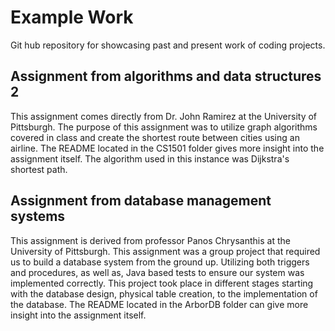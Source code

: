 # Example Work
Git hub repository for showcasing past and present work of coding projects.

## Assignment from algorithms and data structures 2
This assignment comes directly from Dr. John Ramirez at the University of Pittsburgh. The purpose of this assignment was to utilize graph algorithms covered in class and create the shortest route between cities using an airline. The README located in the CS1501 folder gives more insight into the assignment itself. The algorithm used in this instance was Dijkstra's shortest path.

## Assignment from database management systems
This assignment is derived from professor Panos Chrysanthis at the University of Pittsburgh. This assignment was a group project that required us to build a database system from the ground up. Utilizing both triggers and procedures, as well as, Java based tests to ensure our system was implemented correctly. This project took place in different stages starting with the database design, physical table creation, to the implementation of the database. The README located in the ArborDB folder can give more insight into the assignment itself.
